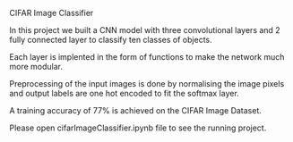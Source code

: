 CIFAR Image Classifier

In this project we built a CNN model with three convolutional layers and 2 fully connected layer to classify ten classes of objects.

Each layer is implented in the form of functions to make the network much more modular.

Preprocessing of the input images is done by normalising the image pixels and output labels are one hot encoded to fit the softmax layer.

A training accuracy of 77% is achieved on the CIFAR Image Dataset.


Please open cifarImageClassifier.ipynb file to see the running project. 
